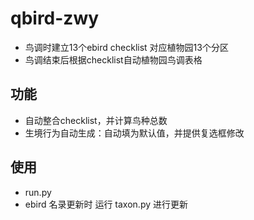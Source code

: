 # qbird-zwy
 - 鸟调时建立13个ebird checklist 对应植物园13个分区
 - 鸟调结束后根据checklist自动植物园鸟调表格

## 功能
 - 自动整合checklist，并计算鸟种总数
 - 生境行为自动生成：自动填为默认值，并提供复选框修改

## 使用
 - run.py
 - ebird 名录更新时 运行 taxon.py 进行更新
 
